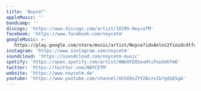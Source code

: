 ```yaml
---
title: 'Noyce™'
appleMusic: ''
bandcamp: ''
discogs: 'https://www.discogs.com/artist/16395-NoyceTM'
facebook: 'https://www.facebook.com/noycetm'
googleMusic: >-
   https://play.google.com/store/music/artist/Noyce?id=Anlnz2fioidc4tfuaim2a6u5wuq
instagram: 'https://www.instagram.com/noycetm'
soundcloud: 'https://soundcloud.com/noycetm-music'
spotify: 'https://open.spotify.com/artist/0WUXFE0IevHtiFnoSmhfm6'
twitter: 'https://twitter.com/NOYCETM'
website: 'https://www.noycetm.de'
youtube: 'https://www.youtube.com/channel/UChG9zZYVZAczvIb7gdpE5gA'
---
```

